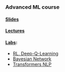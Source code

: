 ### Advanced ML course

#### [Slides](slides)
#### [Lectures](https://www.youtube.com/playlist?list=PLI83Pf8BmFlf0cf8DjSuhzl4ihQzLk1h9)
#### [Labs](labs):
  - [RL. Deep-Q-Learning](labs/01-Deep-Q-Learning)
  - [Bayesian Network](labs/02-Bayesian-Network)
  - [Transformers NLP](labs/03-Transformers)
